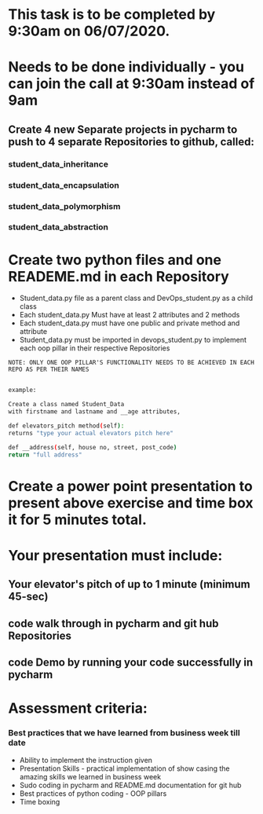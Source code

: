 # This task is to be completed by 9:30am on 06/07/2020.
# Needs to be done individually - you can join the call at 9:30am instead of 9am

## Create 4 new Separate projects in pycharm to push to 4 separate Repositories to github, called: 

### student_data_inheritance 
### student_data_encapsulation
### student_data_polymorphism
### student_data_abstraction

# Create two python files and one READEME.md in each Repository
- Student_data.py file as a parent class and DevOps_student.py as a child class
- Each student_data.py Must have at least 2 attributes and 2 methods
- Each student_data.py must have one public and private method and attribute
- Student_data.py must be imported in devops_student.py to implement each oop pillar in their respective Repositories 

``` 
NOTE: ONLY ONE OOP PILLAR'S FUNCTIONALITY NEEDS TO BE ACHIEVED IN EACH REPO AS PER THEIR NAMES

```
```bash

example:

Create a class named Student_Data
with firstname and lastname and __age attributes,

def elevators_pitch method(self):
returns "type your actual elevators pitch here"

def __address(self, house no, street, post_code)
return "full address"

```

# Create a power point presentation to present above exercise and time box it for 5 minutes total.

# Your presentation must include:
## Your elevator's pitch of up to 1 minute (minimum 45-sec)
## code walk through in pycharm and git hub Repositories
## code Demo by running your code successfully in pycharm

# Assessment criteria:
### Best practices that we have learned from business week till date
- Ability to implement the instruction given
- Presentation Skills - practical implementation of show casing the amazing skills we learned in business week
- Sudo coding in pycharm and README.md documentation for git hub
- Best practices of python coding - OOP pillars
- Time boxing 
